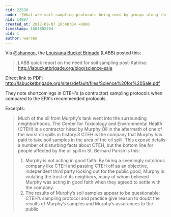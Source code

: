 ```yaml
---
cid: 22580
node: ![What are soil sampling protocols being used by groups along the gulf coast?](../notes/stevie/08-31-2017/what-are-soil-sampling-protocols-being-used-by-groups-along-the-gulf-coast)
nid: 14807
created_at: 2017-09-07 16:40:04 +0000
timestamp: 1504802404
uid: 1
author: warren
---
```


Via [@shannon](/profile/shannon), the [Louisiana Bucket Brigade](http://labucketbrigade.org) (LABB) posted this: 

> LABB quick report on the need for soil sampling post-Katrina: http://labucketbrigade.org/blog/science-sale

Direct link to PDF: http://labucketbrigade.org/sites/default/files/Science%20for%20Sale.pdf

They note shortcomings in CTEH's (a contractor) sampling protocols when compared to the EPA's recommended protocols.

Excerpts:

> Much of the oil from Murphy’s tank went into the surrounding neighborhoods.
> The Center for Toxicology and Environmental Health (CTEH) is a contractor hired by Murphy Oil in the aftermath of one of the worst oil spills in history.3 CTEH is the company that Murphy has paid to take soil samples in the area of the oil spill.
> This exposé details a number of disturbing facts about CTEH, but the bottom line for people affected by the oil spill in St. Bernard Parish is this:
> 1. Murphy is not acting in good faith: By hiring a seemingly notorious company like CTEH and passing CTEH off as an objective, independent third party looking out for the public good, Murphy is violating the trust of its neighbors, many of whom believed Murphy was acting in good faith when they agreed to settle with the company.
> 2. The results of Murphy’s soil samples appear to be questionable: CTEH’s sampling protocol and practice give reason to doubt the results of Murphy’s samples and Murphy’s assurances to the public